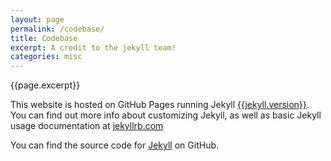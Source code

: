 ```yaml
---
layout: page
permalink: /codebase/
title: Codebase
excerpt: A credit to the jekyll team!
categories: misc
---
```

{{page.excerpt}}

This website is hosted on GitHub Pages running Jekyll <u>{{jekyll.version}}</u>. 
You can find out more info about customizing Jekyll, as well as basic Jekyll usage documentation at [jekyllrb.com](https://jekyllrb.com/)

You can find the source code for [Jekyll](https://github.com/jekyll/jekyll) on GitHub.